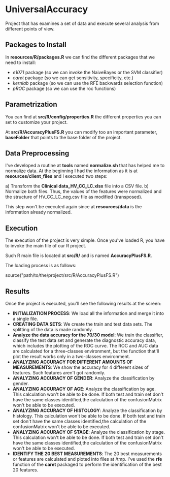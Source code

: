 UniversalAccuracy
=================

Project that has examines a set of data and execute several analysis from different points of view.

Packages to Install
-------------------

In **resources/R/packages.R** we can find the different packages that we need to install:

- *e1071* package (so we can invoke the NaiveBayes or the SVM classifier)
- *caret* package (so we can get sensitivity, specificity, etc.)
- *kernlab* package (so we can use the RFE backwards selection function)
- *pROC* package (so we can use the roc functions)

Parametrization
---------------

You can find at **src/R/config/properties.R** the different properties you can set to customize your project.

At **src/R/AccuracyPlusFS.R** you can modify too an important parameter, **baseFolder** that points to the base folder of the project.

Data Preprocessing
------------------

I've developed a routine at **tools** named **normalize.sh** that has helped me to normalize data. At the beginning I had the information as it is at **resources/client_files** and I executed two steps:

a) Transform the **Clinical data_HV_CC_LC.xlsx** file into a CSV file.
b) Normalize both files. Thus, the values of the features were normalized and the structure of HV_CC_LC_neg.csv file as modified (transposed).

This step won't be executed again since at **resources/data** is the information already normalized.

Execution
---------

The execution of the project is very simple. Once you've loaded R, you have to invoke the main file of our R project.

Such R main file is located at **src/R/** and is named **AccuracyPlusFS.R**.

The loading process is as follows:

source("path/to/the/project/src/R/AccuracyPlusFS.R")


Results
-------

Once the project is executed, you'll see the following results at the screen:

- **INITIALIZATION PROCESS**: We load all the information and merge it into a single file.
- **CREATING DATA SETS**: We create the train and test data sets. The splitting of the data is made randomly.
- **Analyze the data accuracy for the 70/30 model**: We train the classifier, classify the test data set and generate the diagnostic accuracy data, which includes the plotting of the ROC curve. The ROC and AUC data are calculated for a three-classes environment, but the function that'll plot the result works only in a two-classes environment.
- **ANALYZING ACCURACY FOR DIFFERENT AMOUNTS OF MEASUREMENTS**: We show the accuracy for 4 different sizes of features. Such features aren't got randomly. 
- **ANALYZING ACCURACY OF GENDER**: Analyze the classification by gender.
- **ANALYZING ACCURACY OF AGE**: Analyze the classification by age. This calculation won't be able to be done. If both test and train set don't have the same classes identified,the calculation of the confusionMatrix won't be able to be executed.
- **ANALYZING ACCURACY OF HISTOLOGY**: Analyze the classification by histology. This calculation won't be able to be done. If both test and train set don't have the same classes identified,the calculation of the confusionMatrix won't be able to be executed.
- **ANALYZING ACCURACY OF STAGE**: Analyze the classification by stage. This calculation won't be able to be done. If both test and train set don't have the same classes identified,the calculation of the confusionMatrix won't be able to be executed.
- **IDENTIFY THE 20 BEST MEASUREMENTS**: The 20 best measurements or features are calculated and ploted into files at /tmp. I've used the **rfe** function of the **caret** packaged to perform the identification of the best 20 features.
